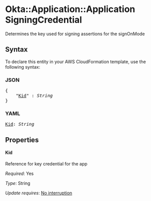 # Okta::Application::Application SigningCredential

Determines the key used for signing assertions for the signOnMode

## Syntax

To declare this entity in your AWS CloudFormation template, use the following syntax:

### JSON

<pre>
{
    "<a href="#kid" title="Kid">Kid</a>" : <i>String</i>
}
</pre>

### YAML

<pre>
<a href="#kid" title="Kid">Kid</a>: <i>String</i>
</pre>

## Properties

#### Kid

Reference for key credential for the app

_Required_: Yes

_Type_: String

_Update requires_: [No interruption](https://docs.aws.amazon.com/AWSCloudFormation/latest/UserGuide/using-cfn-updating-stacks-update-behaviors.html#update-no-interrupt)

